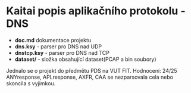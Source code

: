 # Kaitai popis aplikačního protokolu - DNS
- **doc.md** dokumentace projektu
- **dns.ksy** - parser pro DNS nad UDP
- **dnstcp.ksy** - parser pro DNS nad TCP
- **dataset/** - složka obsahující dataset(PCAP a bin soubory)

Jednalo se o projekt do předmětu PDS na VUT FIT.
Hodnocení: 24/25 ANYresponse, APLresponse, AXFR, CAA se nezparsovala cela nebo skoncila s vyjimkou.